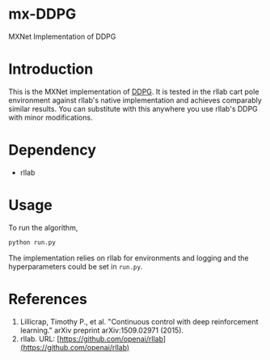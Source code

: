 # mx-DDPG
MXNet Implementation of DDPG

# Introduction

This is the MXNet implementation of [DDPG](https://arxiv.org/abs/1509.02971). It is tested in the rllab cart pole environment 
against rllab's native implementation and achieves comparably similar results. You can substitute with this anywhere you use rllab's DDPG
with minor modifications.

# Dependency

* rllab

# Usage

To run the algorithm, 

```python
python run.py
```

The implementation relies on rllab for environments and logging and the hyperparameters could be set in ```run.py```.

# References

1. Lillicrap, Timothy P., et al. "Continuous control with deep reinforcement learning." arXiv preprint arXiv:1509.02971 (2015).
2. rllab. URL: [https://github.com/openai/rllab](https://github.com/openai/rllab)
